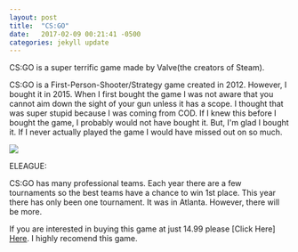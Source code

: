 ```yaml
---
layout: post
title:  "CS:GO"
date:   2017-02-09 00:21:41 -0500
categories: jekyll update
---
```

CS:GO is a super terrific game made by Valve(the creators of Steam).

CS:GO is a First-Person-Shooter/Strategy game created in 2012. However, I bought it in 2015. When I first bought the game I was not aware that you cannot aim down the sight of your gun unless it has a scope. 
I thought that was super stupid because I was coming from COD. If I knew this before I bought the game, I probably would not have bought it. But, I'm glad I bought it. If I never actually played the game I would have missed out on so much.

<img class="borderRound" src= "http://on-winning.com/wp-content/uploads/2016/01/ljJzxrP.jpg">

<span class="flynnStyle"> ELEAGUE: </span>

CS:GO has many professional teams. Each year there are a few tournaments so the best teams have a chance to win 1st place. This year there has only been one tournament. It was in Atlanta. However, there will be more.

If you are interested in buying this game at just 14.99 please [Click Here] [Here]. I highly recomend this game.

[Here]: http://store.steampowered.com/app/730/
